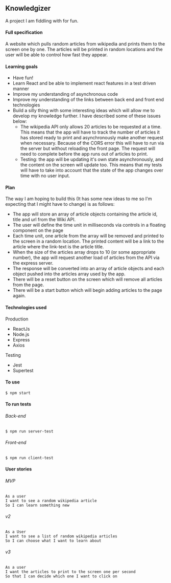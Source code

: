 ## Knowledgizer

A project I am fiddling with for fun.

#### Full specification
A website which pulls random articles from wikipedia and prints them to the screen one by one. The articles will be printed in random locations and the user will be able to control how fast they appear.

#### Learning goals
* Have fun!
* Learn React and be able to implement react features in a test driven manner
* Improve my understanding of asynchronous code
* Improve my understanding of the links between back end and front end technologies
* Build a silly thing with some interesting ideas which will allow me to develop my knowledge further. I have described some of these issues below:
  * The wikipedia API only allows 20 articles to be requested at a time. This means that the app will have to track the number of articles it has stored ready to print and asynchronously make another request when necessary. Because of the CORS error this will have to run via the server but without reloading the front page. The request will need to complete before the app runs out of articles to print.
  * Testing: the app will be updating it's own state asynchronously, and the content on the screen will update too. This means that my tests will have to take into account that the state of the app changes over time with no user input.

#### Plan
The way I am hoping to build this (It has some new ideas to me so I'm expecting that I might have to change) is as follows:
* The app will store an array of article objects containing the article id, title and url from the Wiki API.
* The user will define the time unit in milliseconds via controls in a floating component on the page
* Each time unit, one article from the array will be removed and printed to the screen in a random location. The printed content will be a link to the article where the link-text is the article title.
* When the size of the articles array drops to 10 (or some appropriate number), the app will request another load of articles from the API via the express server.
* The response will be converted into an array of article objects and each object pushed into the articles array used by the app.
* There will be a reset button on the screen which will remove all articles from the page.
* There will be a start button which will begin adding articles to the page again.

#### Technologies used
Production
* ReactJs
* Node.js
* Express
* Axios

Testing
* Jest
* Supertest

#### To use
```
$ npm start
```

#### To run tests
###### Back-end
```
$ npm run server-test
```
###### Front-end
```
$ npm run client-test
```


#### User stories

###### MVP
```
As a user
I want to see a random wikipedia article
So I can learn something new
```

###### v2
```
As a User
I want to see a list of random wikipedia articles
So I can choose what I want to learn about
```

###### v3
```
As a user
I want the articles to print to the screen one per second
So that I can decide which one I want to click on
```
